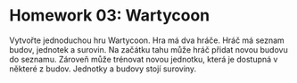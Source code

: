 # Homework 03:  Wartycoon

Vytvořte jednoduchou hru Wartycoon. 
Hra má dva hráče. 
Hráč má seznam budov, jednotek a surovin.
Na začátku tahu může hráč přidat novou budovu do seznamu. 
Zároveň může trénovat novou jednotku, která je dostupná v některé z budov. 
Jednotky a budovy stojí suroviny.